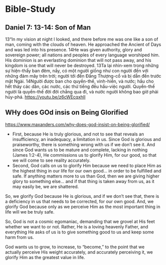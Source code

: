 # Bible-Study

## Daniel 7: 13-14: Son of Man
13“In my vision at night I looked, and there before me was one like a son of man, coming with the clouds of heaven. He approached the Ancient of Days and was led into his presence. 14He was given authority, glory and sovereign power; all nations and peoples of every language worshiped him. His dominion is an everlasting dominion that will not pass away, and his kingdom is one that will never be destroyed.
13Ta lại nhìn-xem trong những sự hiện-thấy ban đêm, nầy, có một người giống như con người đến với những đám mây trên trời; người tới đến Đấng Thượng-cổ và bị dẫn đến trước mặt Ngài. 14Người được ban cho quyền-thế, vinh-hiển, và nước; hầu cho hết thảy các dân, các nước, các thứ tiếng đều hầu-việc người. Quyền-thế người là quyền-thế đời đời chẳng qua đi, và nước người không bao giờ phải hủy-phá.
https://youtu.be/z6cWEcqxhlI

## WHy does GOd insis on Being Glorified
https://www.maxanders.com/why-does-god-insist-on-being-glorified/
- First, because He is truly glorious, and not to see that reveals an insufficiency, an inadequacy, a limitation in us. Since God is glorious and praiseworthy, there is something wrong with us if we don’t see it. And since God wants us to be mature and complete, lacking in nothing (James 1:2-4), He commissions us to glorify Him, for our good, so that we will come to see reality accurately.
- Second, God calls on us to glorify Him because we need to place Him as the highest thing in our life for our own good… in order to be fulfilled and safe. If anything matters more to us than God, then we are giving higher glory to something else… and if that thing is taken away from us, as it may easily be, we are shattered.

So, we glorify God because He is glorious, and if we don’t see that, there is a deficiency in us that needs to be corrected, for our own good. And, we glorify God because only as we perceive Him as the most important thing in life will we be truly safe.

So, God is not a cosmic egomaniac, demanding that we grovel at His feet whether we want to or not. Rather, He is a loving heavenly Father, and everything He asks of us is to give something good to us and keep some harm from us.

God wants us to grow, to increase, to “become,” to the point that we actually perceive His weight accurately, and accurately perceiving it, we glorify Him as the greatest value in life.
